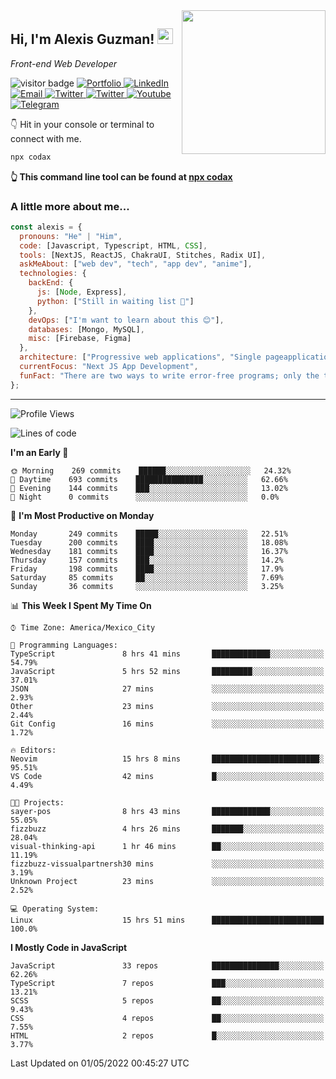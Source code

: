 <img align='right' src="https://media.giphy.com/media/M9gbBd9nbDrOTu1Mqx/giphy.gif" width="230">
<h2>Hi, I'm Alexis Guzman! <img src="https://media.giphy.com/media/hvRJCLFzcasrR4ia7z/giphy.gif" width="25px"></h2>
<p><em>Front-end Web Developer</em></p>

<p>
  <img src="https://visitor-badge.glitch.me/badge?page_id=a12989x.a12989x&left_color=black&right_color=gray" alt="visitor badge"/>
  <a href='https://www.codingcodax.dev/' target='_blank'>
    <img alt='Portfolio' src='https://img.shields.io/badge/Portfolio-black?logo=vercel&style=flat-square'>
  </a>
  <a href='https://linkedin.com/in/codax/' target='_blank'>
    <img alt='LinkedIn' src='https://img.shields.io/badge/LinkedIn-black?logo=LinkedIn&style=flat-square'>
  </a>
  <a href='mailto:codaxtech@gmail.com' target='_blank'>
    <img alt='Email' src='https://img.shields.io/badge/Email-black?logo=Gmail&style=flat-square'>
  </a>
  <a href='https://twitter.com/codingcodax' target='_blank'>
    <img alt='Twitter' src='https://img.shields.io/badge/Twitter-black?logo=Twitter&style=flat-square'>
  </a>
  <a href='https://www.instagram.com/codingcodax/' target='_blank'>
    <img alt='Twitter' src='https://img.shields.io/badge/Instagram-black?logo=Instagram&style=flat-square'>
  </a>
  <a href='https://www.youtube.com/channel/UCMY0GhV1HuX4XdbgalC77VQ' target='_blank'>
    <img alt='Youtube' src='https://img.shields.io/badge/YouTube-black?logo=Youtube&style=flat-square'>
  </a>
  <a href='https://t.me/codingcodax' target='_blank'>
    <img alt='Telegram' src='https://img.shields.io/badge/Telegram-black?logo=Telegram&logoColor=ffffff&style=flat-square'>
  </a>
</p>

👇 Hit in your console or terminal to connect with me.

```bash
npx codax
```
**👆 This command line tool can be found at [npx codax](https://github.com/a12989x/npx-codax)**

<h3>A little more about me...</h3>

```javascript
const alexis = {
  pronouns: "He" | "Him",
  code: [Javascript, Typescript, HTML, CSS],
  tools: [NextJS, ReactJS, ChakraUI, Stitches, Radix UI],
  askMeAbout: ["web dev", "tech", "app dev", "anime"],
  technologies: {
    backEnd: {
      js: [Node, Express],
      python: ["Still in waiting list 🥲"]
    },
    devOps: ["I'm want to learn about this 😊"],
    databases: [Mongo, MySQL],
    misc: [Firebase, Figma]
  },
  architecture: ["Progressive web applications", "Single pageapplications"],
  currentFocus: "Next JS App Development",
  funFact: "There are two ways to write error-free programs; only the third one works"
};
```

---

<!--START_SECTION:waka-->
![Profile Views](http://img.shields.io/badge/Profile%20Views-3-blue)

![Lines of code](https://img.shields.io/badge/From%20Hello%20World%20I%27ve%20Written-1%20Million%20lines%20of%20code-blue)

**I'm an Early 🐤** 

```text
🌞 Morning    269 commits    ██████░░░░░░░░░░░░░░░░░░░   24.32% 
🌆 Daytime    693 commits    ███████████████░░░░░░░░░░   62.66% 
🌃 Evening    144 commits    ███░░░░░░░░░░░░░░░░░░░░░░   13.02% 
🌙 Night      0 commits      ░░░░░░░░░░░░░░░░░░░░░░░░░   0.0%

```
📅 **I'm Most Productive on Monday** 

```text
Monday       249 commits    █████░░░░░░░░░░░░░░░░░░░░   22.51% 
Tuesday      200 commits    ████░░░░░░░░░░░░░░░░░░░░░   18.08% 
Wednesday    181 commits    ████░░░░░░░░░░░░░░░░░░░░░   16.37% 
Thursday     157 commits    ███░░░░░░░░░░░░░░░░░░░░░░   14.2% 
Friday       198 commits    ████░░░░░░░░░░░░░░░░░░░░░   17.9% 
Saturday     85 commits     ██░░░░░░░░░░░░░░░░░░░░░░░   7.69% 
Sunday       36 commits     ░░░░░░░░░░░░░░░░░░░░░░░░░   3.25%

```


📊 **This Week I Spent My Time On** 

```text
⌚︎ Time Zone: America/Mexico_City

💬 Programming Languages: 
TypeScript               8 hrs 41 mins       █████████████░░░░░░░░░░░░   54.79% 
JavaScript               5 hrs 52 mins       █████████░░░░░░░░░░░░░░░░   37.01% 
JSON                     27 mins             ░░░░░░░░░░░░░░░░░░░░░░░░░   2.93% 
Other                    23 mins             ░░░░░░░░░░░░░░░░░░░░░░░░░   2.44% 
Git Config               16 mins             ░░░░░░░░░░░░░░░░░░░░░░░░░   1.72%

🔥 Editors: 
Neovim                   15 hrs 8 mins       ████████████████████████░   95.51% 
VS Code                  42 mins             █░░░░░░░░░░░░░░░░░░░░░░░░   4.49%

🐱‍💻 Projects: 
sayer-pos                8 hrs 43 mins       █████████████░░░░░░░░░░░░   55.05% 
fizzbuzz                 4 hrs 26 mins       ███████░░░░░░░░░░░░░░░░░░   28.04% 
visual-thinking-api      1 hr 46 mins        ██░░░░░░░░░░░░░░░░░░░░░░░   11.19% 
fizzbuzz-vissualpartnersh30 mins             ░░░░░░░░░░░░░░░░░░░░░░░░░   3.19% 
Unknown Project          23 mins             ░░░░░░░░░░░░░░░░░░░░░░░░░   2.52%

💻 Operating System: 
Linux                    15 hrs 51 mins      █████████████████████████   100.0%

```

**I Mostly Code in JavaScript** 

```text
JavaScript               33 repos            ███████████████░░░░░░░░░░   62.26% 
TypeScript               7 repos             ███░░░░░░░░░░░░░░░░░░░░░░   13.21% 
SCSS                     5 repos             ██░░░░░░░░░░░░░░░░░░░░░░░   9.43% 
CSS                      4 repos             ██░░░░░░░░░░░░░░░░░░░░░░░   7.55% 
HTML                     2 repos             █░░░░░░░░░░░░░░░░░░░░░░░░   3.77%

```



 Last Updated on 01/05/2022 00:45:27 UTC
<!--END_SECTION:waka-->
